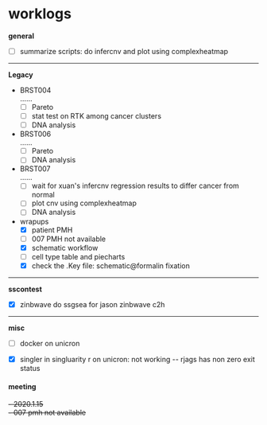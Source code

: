 # worklogs  

**general**

- [ ] summarize scripts: do infercnv and plot using complexheatmap

------
**Legacy**  

- BRST004  
  ……  
  - [ ] Pareto  
  - [ ] stat test on RTK among cancer clusters  
  - [ ] DNA analysis
- BRST006  
  ……  
  - [ ] Pareto  
  - [ ] DNA analysis
- BRST007  
  ……  
  - [ ] wait for xuan's infercnv regression results to differ cancer from normal  
  - [ ] plot cnv using complexheatmap  
  - [ ] DNA analysis
- wrapups  
  - [x] patient PMH  
  - [ ] 007 PMH not available
  - [x] schematic workflow
  - [ ] cell type table and piecharts  
  - [X] check the .Key file: schematic@formalin fixation
  
------
**sscontest** 

  - [x] zinbwave do ssgsea for jason zinbwave c2h  

------
**misc**  
  - [ ] docker on unicron
  - [x] singler in singluarity r on unicron: not working -- rjags has non zero exit status





#### meeting

~~- 2020.1.15~~  
  ~~- 007 pmh not available~~
